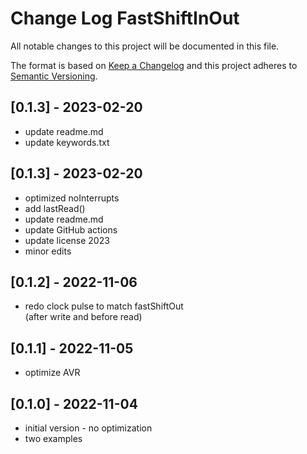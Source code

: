 # Change Log FastShiftInOut

All notable changes to this project will be documented in this file.

The format is based on [Keep a Changelog](http://keepachangelog.com/)
and this project adheres to [Semantic Versioning](http://semver.org/).


## [0.1.3] - 2023-02-20
- update readme.md
- update keywords.txt


## [0.1.3] - 2023-02-20
- optimized noInterrupts
- add lastRead()
- update readme.md
- update GitHub actions
- update license 2023
- minor edits

## [0.1.2] - 2022-11-06
- redo clock pulse to match fastShiftOut  
  (after write and before read)

## [0.1.1] - 2022-11-05
- optimize AVR

## [0.1.0] - 2022-11-04
- initial version - no optimization
- two examples

